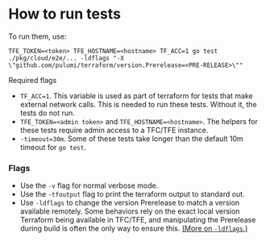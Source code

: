 # How to run tests

To run them, use:
```
TFE_TOKEN=<token> TFE_HOSTNAME=<hostname> TF_ACC=1 go test  ./pkg/cloud/e2e/... -ldflags "-X \"github.com/pulumi/terraform/version.Prerelease=<PRE-RELEASE>\""
```

Required flags
* `TF_ACC=1`. This variable is used as part of terraform for tests that make
  external network calls. This is needed to run these tests. Without it, the
  tests do not run.
* `TFE_TOKEN=<admin token>` and `TFE_HOSTNAME=<hostname>`. The helpers
for these tests require admin access to a TFC/TFE instance.
* `-timeout=30m`. Some of these tests take longer than the default 10m timeout for `go test`.

### Flags

* Use the `-v` flag for normal verbose mode.
* Use the `-tfoutput` flag to print the terraform output to standard out.
*  Use `-ldflags` to change the version Prerelease to match a version
available remotely. Some behaviors rely on the exact local version Terraform
being available in TFC/TFE, and manipulating the Prerelease during build is
often the only way to ensure this.
[(More on `-ldflags`.)](https://www.digitalocean.com/community/tutorials/using-ldflags-to-set-version-information-for-go-applications)
